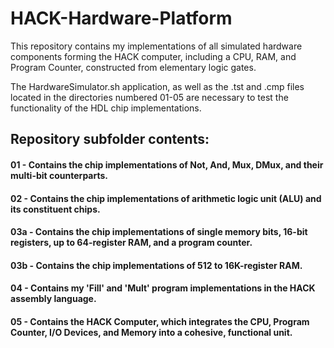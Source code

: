 # HACK-Hardware-Platform

This repository contains my implementations of all simulated hardware components forming the HACK computer, including a CPU, RAM, and Program Counter, constructed from elementary logic gates.

The HardwareSimulator.sh application, as well as the .tst and .cmp files located in the directories numbered 01-05 are necessary to test the functionality of the HDL chip implementations.

## Repository subfolder contents:
#### 01 - Contains the chip implementations of Not, And, Mux, DMux, and their multi-bit counterparts.

#### 02 - Contains the chip implementations of arithmetic logic unit (ALU) and its constituent chips.

#### 03a - Contains the chip implementations of single memory bits, 16-bit registers, up to 64-register RAM, and a program counter.

#### 03b - Contains the chip implementations of 512 to 16K-register RAM.

#### 04 - Contains my 'Fill' and 'Mult' program implementations in the HACK assembly language.

#### 05 - Contains the HACK Computer, which integrates the CPU, Program Counter, I/O Devices, and Memory into a cohesive, functional unit.

